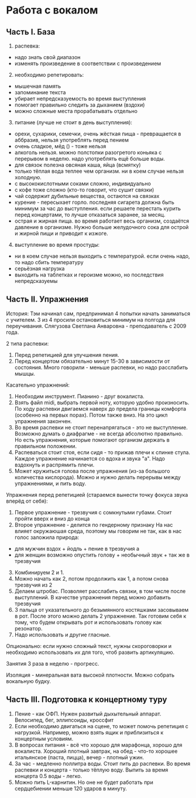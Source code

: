# Работа с вокалом

## Часть I. База

1. распевка:
- надо знать свой диапазон
- изменять произведение в соответствии с произведением
2. необходимо репетировать:
- мышечная память
- запоминание текста
- убирает непредсказуемость во время выступления
- помогает правильно следить за дыханием (вздохи)
- можно сложные места прорабатывать отдельно
3. питание (лучше не стоит в день выступления):
- орехи, сухарики, семечки, очень жёсткая пища - превращается в аббразив, нельзя употреблять перед пением
- очень сладкое, мёд () - тоже нельзя
- алкоголь нельзя. можно полстопки разогретого коньяка с перерывом в неделю. надо употреблять ещё больше воды.
- для связок полезна овсяная каша, яйца (всмятку)
- только тёплая вода теплее чем организм. ни в коем случае нельзя холодную.
- с высококислотными соками сложно, индивидуально
- с кофе тоже сложно (кто-то говорит, что сушит связки)
- чай содержит дубильные вещества, остаются на связках
- курение - пересыхает горло. последняя сигарета должна быть минимум за час до выступления. если решаете перестать курить перед концертами, то лучше отказаться заранее, за месяц.
- острая и жирная пища. во время работает весь организм, создаётся давление в организме. Нужно больше желудочного сока для острой и жирной пищи и приводит к изжоге.
4. выступление во время простуды:
- ни в коем случае нельзя выходить с температурой. если очень надо, то надо сбить температуру
- серьёзная нагрузка
- выходить на таблетках и героизме можно, но последствия непредсказуемы

## Часть II. Упражнения

История: Тэм начинал сам, предпринимал 4 попытки начать заниматься с учителем.
3 из 4 просили остановиться минимум на полгода для переучивания.
Слягузова Светлана Анваровна - преподаватель с 2009 года.

2 типа распевки:
1. Перед репетицией для улучшения пения.
2. Перед концертом обязательно минут 15-30 в зависимости от состояния. Много говорили - меньше распевки, но надо расслабить мышцы.

Касательно упражнений:
1. Необходим инструмент. Пианино - друг вокалиста.
2. Взять файл midi, выбрать первой ноту, которую удобно произносить.
По ходу распевки двигаемся наверх до предела границы комфорта (особенно на первых порах). Потом также вниз. На это цикл упражнения закончен.
3. Во время распевки не стоит перенапрягаться - это не выступление.
Возможно думать о диафрагме - не всегда абсолютно правильно.
Но есть упражнения, которые помогают организм держать в правильном положении.
4. Распеваться стоит стоя, если сидя - то прижав плечи к спинке стула.
Каждое упражнение начинается со вдоха и звука "а". Надо вздохнуть и распрямить плечи.
5. Может кружиться голова после упражнения (из-за большого количества кислорода).
Можно и нужно делать перерывы между упражнениями, и пить воду.

Упражнения перед репетицией (стараемся вынести точку фокуса звука вперёд от себя):

1. Первое упражнение - трезвучия с сомкнутыми губами. Стоит пройти вверх и вниз до конца
2. Второе упражнение - делится по гендерному признаку
На нас влияет окружаюшая среда, поэтому мы говорим не так, как в нас голос заложила природа:
 - для мужчин вздох + йодль + пение в трезвучия а
 - для женщин возможно опустить голову + необычный звук + так же в трезвучия
3. Комбинируем 2 и 1.
4. Можно начать как 2, потом продолжить как 1, а потом снова трезвучия из 2
5. Делаем штробас. Позволяет расслабить связки, в том числе после выступлений. В качестве упражнения перед можно добавить трезвучия
6. 3 пальца от указательного до безымянного костяшками засовываем в рот. После этого можно делать 2 упражнение. Так готовим себя к тому, что будем открывать рот и использовать голову как резонатор.
7. Надо использовать и другие гласные.

Опционально: если нужно сложный текст, нужны скороговорки и необходимо использовать их для того, чтоб развить артикуляцию.

Занятия 3 раза в неделю - прогресс.

Изоляция - минеральная вата высокой плотности.
Можно собрать вокальную будку.

## Часть III. Подготовка к концертному туру

1. Пение - как ОФП.
  Нужен развитый дыхытельный аппарат.
  Велосипед, бег, эллипсоиды, кроссфит
2. Если необходимо двигаться на сцене, то может помочь репетиция с нагрузкой.
Например, можно взять ящик и приблизиться к концертным условиям.
3. В вопросах питания - всё что хорошо для марафонца, хорошо для вокалиста. Хороший плотный завтрак, на обед - что-то хорошее итальянское (паста, пицца), вечер - плотный ужин.
4. За час - медленно поллитра воды. Стоит пить до распевки. Во время распевки и концерта - только тёплую воду. Выпить за время концерта 0.5 воды - легко.
5. Можно пить L-карнитин. Но оне не будет работать при сердцебиении меньше 120 ударов в минуту.
